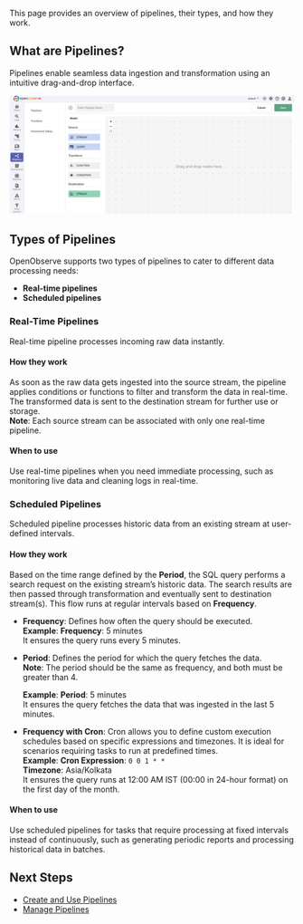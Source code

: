 This page provides an overview of pipelines, their types, and how they work.<br>

## What are Pipelines?
Pipelines enable seamless data ingestion and transformation using an intuitive drag-and-drop interface.

![Pipelines in OpenObserve](../../images/Pipelines%20in%20O2.png)

## Types of Pipelines
OpenObserve supports two types of pipelines to cater to different data processing needs: 

- **Real-time pipelines** 
- **Scheduled pipelines**

### Real-Time Pipelines
Real-time pipeline processes incoming raw data instantly. 

#### How they work
As soon as the raw data gets ingested into the source stream, the pipeline applies conditions or functions to filter and transform the data in real-time. The transformed data is sent to the destination stream for further use or storage. <br>
**Note**: Each source stream can be associated with only one real-time pipeline.


#### When to use
Use real-time pipelines when you need immediate processing, such as monitoring live data and cleaning logs in real-time.

### Scheduled Pipelines
<!-- I think this section needs some more work. -->
<!-- The main difference is that the source here is an existing stream's historical data  -->
<!-- The sql query does a log search request with time range defined by the Period on an existing stream, the search request results are then passed through Transformation and eventually Destination(s) -->
<!-- This flow is executed once every x mins, with x being defined by Frequency -->
<!-- Data is historical data and processing is mainly aggregating, the purpose is to pre-aggregate data to downstream analytics -->
<!-- I know scheduled pipeline can be confusing at first. Please lmk if this is not helpful and you'd like to discuss more -->
Scheduled pipeline processes historic data from an existing stream at user-defined intervals. 

#### How they work

Based on the time range defined by the **Period**, the SQL query performs a search request on the existing stream’s historic data. The search results are then passed through transformation and eventually sent to destination stream(s). This flow runs at regular intervals based on **Frequency**. 

- **Frequency**: Defines how often the query should be executed. <br> **Example**: **Frequency**: 5 minutes<br>It ensures the query runs every 5 minutes.

- **Period**: Defines the period for which the query fetches the data. <br> 
    **Note**: The period should be the same as frequency, and both must be greater than 4. <br> 
    
    **Example**: **Period**: 5 minutes<br>It ensures the query fetches the data that was ingested in the last 5 minutes. 

- **Frequency with Cron**: Cron allows you to define custom execution schedules based on specific expressions and timezones. It is ideal for scenarios requiring tasks to run at predefined times. <br>**Example**: **Cron Expression**: `0 0 1 * *`
<br>**Timezone**: Asia/Kolkata
<br>It ensures the query runs at 12:00 AM IST (00:00 in 24-hour format) on the first day of the month. 

#### When to use
Use scheduled pipelines for tasks that require processing at fixed intervals instead of continuously, such as generating periodic reports and processing historical data in batches.

## Next Steps
- [Create and Use Pipelines](Create-and-Use-Pipelines.md)
- [Manage Pipelines](Manage-Pipelines.md)